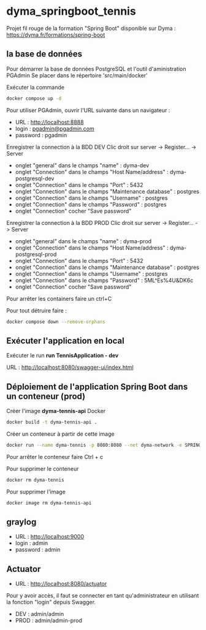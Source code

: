 # dyma_springboot_tennis

Projet fil rouge de la formation "Spring Boot" disponible sur Dyma : https://dyma.fr/formations/spring-boot

## la base de données

Pour démarrer la base de données PostgreSQL et l'outil d'aministration PGAdmin
Se placer dans le répertoire 'src/main/docker'

Exécuter la commande

```bash
docker compose up -d
```


Pour utiliser PGAdmin, ouvrir l'URL suivante dans un navigateur :

* URL : <http://localhost:8888>
* login : pgadmin@pgadmin.com
* password : pgadmin

Enregistrer la connection à la BDD DEV
Clic droit sur server -> Register... -> Server
* onglet "general" dans le champs "name" : dyma-dev
* onglet "Connection" dans le champs "Host Name/address" : dyma-postgresql-dev
* onglet "Connection" dans le champs "Port" : 5432
* onglet "Connection" dans le champs "Maintenance database" : postgres
* onglet "Connection" dans le champs "Username" : postgres
* onglet "Connection" dans le champs "Password" : postgres
* onglet "Connection" cocher "Save password"

Enregistrer la connection à la BDD PROD
Clic droit sur server -> Register... -> Server
* onglet "general" dans le champs "name" : dyma-prod
* onglet "Connection" dans le champs "Host Name/address" : dyma-postgresql-prod
* onglet "Connection" dans le champs "Port" : 5432
* onglet "Connection" dans le champs "Maintenance database" : postgres
* onglet "Connection" dans le champs "Username" : postgres
* onglet "Connection" dans le champs "Password" : 5ML^Es%4U&DK6c
* onglet "Connection" cocher "Save password"

Pour arrêter les containers faire un ctrl+C

Pour tout détruire faire :

```bash
docker compose down --remove-orphans
```

## Exécuter l'application en local

Exécuter le run **run TennisApplication - dev**

URL : <http://localhost:8080/swagger-ui/index.html>

## Déploiement de l'application Spring Boot dans un conteneur (prod)

Créer l'image **dyma-tennis-api** Docker

```bash
docker build -t dyma-tennis-api .
```

Créer un conteneur à partir de cette image

```bash
docker run --name dyma-tennis -p 8080:8080 --net dyma-network -e SPRING_DATASOURCE_URL="jdbc:postgresql://dyma-postgres-prod:5432/postgres" -e SPRING_DATASOURCE_USERNAME="postgres" -e SPRING_DATASOURCE_PASSWORD="5ML^Es%4U&DK6c" dyma-tennis-api
```

Pour arrêter le conteneur faire Ctrl + c

Pour supprimer le conteneur

```bash
docker rm dyma-tennis
```

Pour supprimer l'image

```bash
docker image rm dyma-tennis-api
```

## graylog

* URL : <http://localhost:9000>
* login : admin
* password : admin

## Actuator

* URL : <http://localhost:8080/actuator>

Pour y avoir accès, il faut se connecter en tant qu'administrateur en utilisant la fonction "login" depuis Swagger.
* DEV : admin/admin
* PROD : admin/admin-prod


